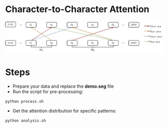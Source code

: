 # Character-to-Character Attention
<img src="att.jpg" >

# Steps
* Prepare your data and replace the **demo.seg** file
* Run the script for pre-processing:
```
python process.sh
```
* Get the attention distribution for specific patterns:
```
python analysis.sh
```